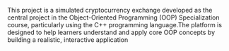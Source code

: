 This project is a simulated cryptocurrency exchange developed as the central project in the Object-Oriented Programming (OOP) Specialization course, particularly using the C++ programming language.The platform is designed to help learners understand and apply core OOP concepts by building a realistic, interactive application
